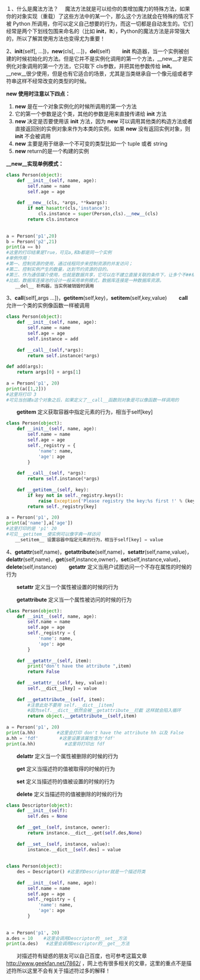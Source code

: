 １、什么是魔法方法？
    　魔法方法就是可以给你的类增加魔力的特殊方法，如果你的对象实现（重载）了这些方法中的某一个，那么这个方法就会在特殊的情况下被 Python 所调用，你可以定义自己想要的行为，而这一切都是自动发生的。它们经常是两个下划线包围来命名的（比如 __init__，__lt__），Python的魔法方法是非常强大的，所以了解其使用方法也变得尤为重要！

2、__init__(self[, ...])，__new__(cls[, ...])，__del__(self)
　　__init__ 构造器，当一个实例被创建的时候初始化的方法。但是它并不是实例化调用的第一个方法，__new__才是实例化对象调用的第一个方法，它只取下 cls参数，并把其他参数传给 __init__。 __new__很少使用，但是也有它适合的场景，尤其是当类继承自一个像元组或者字符串这样不经常改变的类型的时候。

**__new__ 使用时注意以下四点：**

1. __new__ 是在一个对象实例化的时候所调用的第一个方法
2. 它的第一个参数是这个类，其他的参数是用来直接传递给 __init__ 方法
3. __new__ 决定是否要使用该 __init__ 方法，因为 __new__ 可以调用其他类的构造方法或者直接返回别的实例对象来作为本类的实例，如果 __new__ 没有返回实例对象，则 __init__ 不会被调用
4. __new__ 主要是用于继承一个不可变的类型比如一个 tuple 或者 string
5. __new__ return的是一个构建的实例
　　

**__new__实现单例模式：**

~~~python
class Person(object):
    def __init__(self, name, age):
        self.name = name
        self.age = age
 
    def __new__(cls, *args, **kwargs):
        if not hasattr(cls,'instance'):
            cls.instance = super(Person,cls).__new__(cls)
        return cls.instance
 
 
a = Person('p1',20)
b = Person('p2',21)
print(a == b)
#这里的打印结果是True，可见a,和b都是同一个实例
#单例作用：
#第一、控制资源的使用，通过线程同步来控制资源的并发访问；
#第二、控制实例产生的数量，达到节约资源的目的。
#第三、作为通信媒介使用，也就是数据共享，它可以在不建立直接关联的条件下，让多个不##相关的两个线程或者进程之间实现通信。
#比如，数据库连接池的设计一般采用单例模式，数据库连接是一种数据库资源。
　　__del__ 析构器，当实例被销毁时调用
~~~
3、__call__(self[,args ...])，__getitem__(self,key)，__setitem__(self,key,value)
　　__call__ 允许一个类的实例像函数一样被调用

~~~python
class Person(object):
    def __init__(self, name, age):
        self.name = name
        self.age = age
        self.instance = add
 
    def __call__(self,*args):
        return self.instance(*args)
 
def add(args):
    return args[0] + args[1]
 
a = Person('p1', 20)
print(a([1,2]))
#这里将打印 3
#可见当创建a这个对象之后，如果定义了__call__函数则对象是可以像函数一样调用的
~~~
　　__getitem__ 定义获取容器中指定元素的行为，相当于self[key]
~~~python
class Person(object):
    def __init__(self, name, age):
        self.name = name
        self.age = age
        self._registry = {
            'name': name,
            'age': age
        }
 
    def __call__(self, *args):
        return self.instance(*args)
 
    def __getitem__(self, key):
        if key not in self._registry.keys():
            raise Exception('Please registry the key:%s first !' % (key,))
        return self._registry[key]
 
a = Person('p1', 20)
print(a['name'],a['age'])
#这里打印的是 'p1' 20
#可见__getitem__使实例可以像字典一样访问
　　__setitem__ 设置容器中指定元素的行为，相当于self[key] = value 
~~~
4、__getattr__(self,name)，__getattribute__(self,name)，__setattr__(self,name,value)，__delattr__(self,name)，__get__(self,instance,owner)，__set__(self,instance,value)，__delete__(self,instance)
　　__getattr__ 定义当用户试图访问一个不存在属性的时候的行为

　　__setattr__ 定义当一个属性被设置的时候的行为

　　__getattribute__ 定义当一个属性被访问的时候的行为

~~~python
class Person(object):
    def __init__(self, name, age):
        self.name = name
        self.age = age
        self._registry = {
            'name': name,
            'age': age
        }
 
    def __getattr__(self, item):
        print("don't have the attribute ",item)
        return False
 
    def __setattr__(self, key, value):
        self.__dict__[key] = value
 
    def __getattribute__(self, item):
        #注意此处不要用 self.__dict__[item]
        #因为self.__dict__依然会被__getattribute__拦截 这样就会陷入循环
        return object.__getattribute__(self,item)
 
a = Person('p1', 20)
print(a.hh)        #这里会打印 don't have the attribute hh 以及 False
a.hh = 'fdf'        #这里设置该属性值为'fdf'
print(a.hh)           #这里将打印出 fdf
~~~
　　__delattr__ 定义当一个属性被删除的时候的行为

　　__get__  定义当描述符的值被取得的时候的行为

　　__set__ 定义当描述符的值被设置的时候的行为

　　__delete__ 定义当描述符的值被删除的时候的行为

~~~python
class Descriptor(object):
    def __init__(self):
        self.des = None
 
    def __get__(self, instance, owner):
        return instance.__dict__.get(self.des,None)
 
    def __set__(self, instance, value):
        instance.__dict__[self.des] = value
 
 
class Person(object):
    des = Descriptor() #这里的Descriptor就是一个描述符类
 
    def __init__(self, name, age):
        self.name = name
        self.age = age
        self._registry = {
            'name': name,
            'age': age
        }
 
 
a = Person('p1', 20)
a.des = 10    #这里会调用Descriptor的__set__方法
print(a.des)   #这里会调用Descriptor的__get__方法
~~~
　　对描述符有疑惑的朋友可以自己百度，也可参考这篇文章 http://www.geekfan.net/7862/ ，网上也有很多相关的文章，这里的重点不是描述符所以这里不会有关于描述符过多的解释！

　　